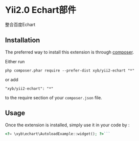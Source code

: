 Yii2.0 Echart部件
===============
整合百度Echart

Installation
------------

The preferred way to install this extension is through [composer](http://getcomposer.org/download/).

Either run

```
php composer.phar require --prefer-dist xyb/yii2-echart "*"
```

or add

```
"xyb/yii2-echart": "*"
```

to the require section of your `composer.json` file.


Usage
-----

Once the extension is installed, simply use it in your code by  :

```php
<?= \xyb\echart\AutoloadExample::widget(); ?>```